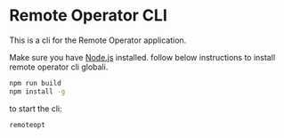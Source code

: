 # Remote Operator CLI

This is a cli for the Remote Operator application.

Make sure you have [Node.js](http://nodejs.org/) installed.
follow below instructions to install remote operator cli globali.

```sh
npm run build
npm install -g
```

to start the cli:

```sh
remoteopt
```
